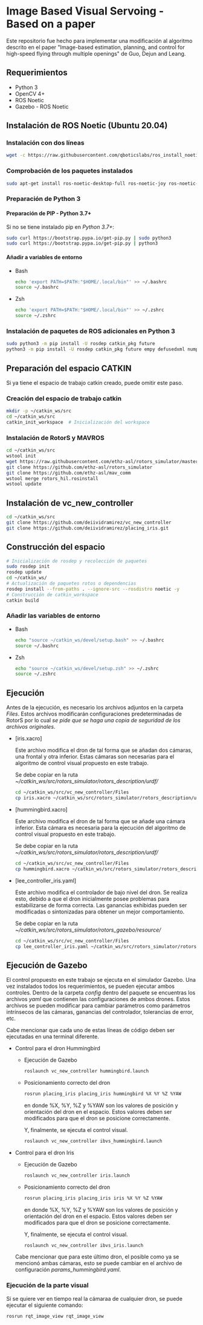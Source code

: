# Image Based Visual Servoing - Based on a paper

Este repositorio fue hecho para implementar una modificación al algoritmo descrito en el paper "Image-based estimation, planning, and control for high-speed flying through multiple openings" de Guo, Dejun and Leang.

## Requerimientos

- Python 3
- OpenCV 4+
- ROS Noetic
- Gazebo - ROS Noetic

## Instalación de ROS Noetic (Ubuntu 20.04)

### Instalación con dos líneas

```bash
wget -c https://raw.githubusercontent.com/qboticslabs/ros_install_noetic/master/ros_install_noetic.sh && chmod +x ./ros_install_noetic.sh && ./ros_install_noetic.sh
```

### Comprobación de los paquetes instalados

```bash
sudo apt-get install ros-noetic-desktop-full ros-noetic-joy ros-noetic-octomap-ros ros-noetic-mavlink protobuf-compiler libgoogle-glog-dev ros-noetic-control-toolbox python3-wstool python3-catkin-tools
```

### Preparación de Python 3

#### Preparación de PIP - Python 3.7+

Si no se tiene instalado pip en _Python 3.7+_:

```bash
sudo curl https://bootstrap.pypa.io/get-pip.py | sudo python3
sudo curl https://bootstrap.pypa.io/get-pip.py | python3
```

#### Añadir a variables de entorno

- Bash

  ```bash
  echo 'export PATH=$PATH:"$HOME/.local/bin"' >> ~/.bashrc
  source ~/.bashrc
  ```

- Zsh

  ```zsh
  echo 'export PATH=$PATH:"$HOME/.local/bin"' >> ~/.zshrc
  source ~/.zshrc
  ```

### Instalación de paquetes de ROS adicionales en Python 3

```bash
sudo python3 -m pip install -U rosdep catkin_pkg future
python3 -m pip install -U rosdep catkin_pkg future empy defusedxml numpy matplotlib imageio opencv-python
```

## Preparación del espacio CATKIN

Si ya tiene el espacio de trabajo catkin creado, puede omitir este paso.

### Creación del espacio de trabajo catkin

```bash
mkdir -p ~/catkin_ws/src
cd ~/catkin_ws/src
catkin_init_workspace  # Inicialización del workspace
```

### Instalación de RotorS y MAVROS

```bash
cd ~/catkin_ws/src
wstool init
wget https://raw.githubusercontent.com/ethz-asl/rotors_simulator/master/rotors_hil.rosinstall
git clone https://github.com/ethz-asl/rotors_simulator
git clone https://github.com/ethz-asl/mav_comm
wstool merge rotors_hil.rosinstall
wstool update
```

## Instalación de vc_new_controller

```bash
cd ~/catkin_ws/src
git clone https://github.com/deiividramirez/vc_new_controller
git clone https://github.com/deiividramirez/placing_iris.git
```

## Construcción del espacio

```bash
# Inicialización de rosdep y recolección de paquetes
sudo rosdep init
rosdep update
cd ~/catkin_ws/
# Actualización de paquetes rotos o dependencias
rosdep install --from-paths . --ignore-src --rosdistro noetic -y
# Construcción de catkin_workspace
catkin build
```

### Añadir las variables de entorno

- Bash

  ```bash
  echo "source ~/catkin_ws/devel/setup.bash" >> ~/.bashrc
  source ~/.bashrc
  ```

- Zsh

  ```bash
  echo "source ~/catkin_ws/devel/setup.zsh" >> ~/.zshrc
  source ~/.zshrc
  ```

## Ejecución

Antes de la ejecución, es necesario los archivos adjuntos en la carpeta _Files_. Estos archivos modificarán configuraciones predeterminadas de RotorS por lo cual _se pide que se haga una copia de seguridad de los archivos originales_.

- [iris.xacro]
  
  Este archivo modifica el dron de tal forma que se añadan dos cámaras, una frontal y otra inferior. Estas cámaras son necesarias para el algoritmo de control visual propuesto en este trabajo.

  Se debe copiar en la ruta _~/catkin_ws/src/rotors_simulator/rotors_description/urdf/_

  ```bash
  cd ~/catkin_ws/src/vc_new_controller/Files
  cp iris.xacro ~/catkin_ws/src/rotors_simulator/rotors_description/urdf/iris.xacro
  ```

- [hummingbird.xacro]

  Este archivo modifica el dron de tal forma que se añade una cámara inferior. Esta cámara es necesaria para la ejecución del algoritmo de control visual propuesto en este trabajo.

  Se debe copiar en la ruta _~/catkin_ws/src/rotors_simulator/rotors_description/urdf/_

  ```bash
  cd ~/catkin_ws/src/vc_new_controller/Files
  cp hummingbird.xacro ~/catkin_ws/src/rotors_simulator/rotors_description/urdf/hummingbird.xacro
  ```

- [lee_controller_iris.yaml]

  Este archivo modifica el controlador de bajo nivel del dron. Se realiza esto, debido a que el dron inicialmente posee problemas para estabilizarse de forma correcta. Las ganancias exhibidas pueden ser modificadas o sintonizadas para obtener un mejor comportamiento.

  Se debe copiar en la ruta _~/catkin_ws/src/rotors_simulator/rotors_gazebo/resource/_

  ```bash
  cd ~/catkin_ws/src/vc_new_controller/Files
  cp lee_controller_iris.yaml ~/catkin_ws/src/rotors_simulator/rotors_gazebo/resource/lee_controller_iris.yaml
  ```

## Ejecución de Gazebo

El control propuesto en este trabajo se ejecuta en el simulador Gazebo. Una vez instalados todos los requerimientos, se pueden ejecutar ambos controles. Dentro de la carpeta _config_ dentro del paquete se encuentras los archivos _yaml_ que contienen las configuraciones de ambos drones. Estos archivos se pueden modificar para cambiar parámetros como parámetros intrínsecos de las cámaras, ganancias del controlador, tolerancias de error, etc.

Cabe mencionar que cada uno de estas líneas de código deben ser ejecutadas en una terminal diferente.

- Control para el dron Hummingbird

  - Ejecución de Gazebo

    ```bash
    roslaunch vc_new_controller hummingbird.launch
    ```
  
  - Posicionamiento correcto del dron
  
    ```bash
    rosrun placing_iris placing_iris hummingbird %X %Y %Z %YAW 
    ```

    en donde %X, %Y, %Z y %YAW son los valores de posición y orientación del dron en el espacio. Estos valores deben ser modificados para que el dron se posicione correctamente.

    Y, finalmente, se ejecuta el control visual.

    ```bash
    roslaunch vc_new_controller ibvs_hummingbird.launch
    ```

- Control para el dron Iris

  - Ejecución de Gazebo

    ```bash
    roslaunch vc_new_controller iris.launch
    ```

  - Posicionamiento correcto del dron

    ```bash
    rosrun placing_iris placing_iris iris %X %Y %Z %YAW 
    ```

    en donde %X, %Y, %Z y %YAW son los valores de posición y orientación del dron en el espacio. Estos valores deben ser modificados para que el dron se posicione correctamente.

    Y, finalmente, se ejecuta el control visual.

    ```bash
    roslaunch vc_new_controller ibvs_iris.launch
    ```

  Cabe mencionar que para este último dron, el posible como ya se mencionó ambas cámaras, esto se puede cambiar en el archivo de configuración _params_hummingbird.yaml_.

### Ejecución de la parte visual

Si se quiere ver en tiempo real la cámaraa de cualquier dron, se puede ejecutar el siguiente comando:

```bash
rosrun rqt_image_view rqt_image_view
```